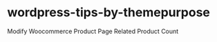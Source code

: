 wordpress-tips-by-themepurpose
==============================

Modify Woocommerce Product Page Related Product Count
